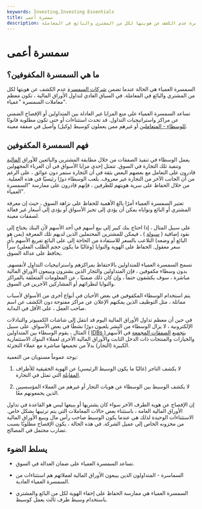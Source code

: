 ```yaml
---
keywords: Investing,Investing Essentials
title: سمسرة أعمى
description: السمسرة العمياء هي عندما تضمن شركات السمسرة عدم الكشف عن هويتها لكل من المشتري والبائع في المعاملة.
---
```


# سمسرة أعمى
## ما هي السمسرة المكفوفين؟

السمسرة العمياء هي الحالة عندما تضمن [شركات السمسرة](/brokerage-company) عدم الكشف عن هويتها لكل من المشتري والبائع في المعاملة. في السياق العادي لتداول الأوراق المالية ، تكون معظم معاملات السمسرة "عمياء".

تساعد السمسرة العمياء على منع المزايا غير العادلة بين المتداولين أو الإفصاح الضمني عن مراكز واستراتيجيات التداول. قد تحدث استثناءات أو حتى تكون مطلوبة قانونًا [للوسطاء - المتعاملين](/broker-dealer) أو غيرهم ممن يعملون كوسيط (وكيل) وأصيل في صفقة معينة.

## فهم السمسرة المكفوفين

يعمل الوسطاء في تنفيذ الصفقات من خلال مطابقة المشترين والبائعين للأوراق [المالية](/security) وتنفيذ تلك التجارة في السوق. تتمثل إحدى مزايا الأسواق في أن الغرباء المجهولين قادرون على التعامل مع بعضهم البعض بثقة في أن التجارة ستمر دون عوائق ، على الرغم من أن الجانب الآخر من التجارة غير معروف. يلعب الوسطاء دورًا رئيسيًا في هذه العملية. من خلال الحفاظ على سرية هويتهم للطرفين ، فإنهم قادرون على ممارسة "السمسرة العمياء".

تعتبر السمسرة العمياء أمرًا بالغ الأهمية للحفاظ على نزاهة السوق ، حيث إن معرفة المشتري أو البائع ونواياه يمكن أن يؤدي إلى تحيز الأسواق أو يؤدي إلى أسعار غير فعالة لصفقات معينة.

على سبيل المثال ، إذا احتاج بنك كبير إلى بيع أسهم في أحد الأسهم لأن البنك يحتاج إلى نقود إضافية ( [سيولة](/liquidity) ) ، فيمكن للمشترين المحتملين الذين لديهم تلك المعرفة (بمن هو البائع أو وضعه) التلاعب بالسعر للاستفادة من الحاجة إلى على البائع تفريغ الأسهم بأي سعر معقول. الحفاظ على الهوية والنوايا (وغالبًا ما يكون حجم الطلب الفعلي) سراً يحافظ على عدالة السوق.

تسمح السمسرة العمياء للمتداولين بالاحتفاظ بمراكزهم واستراتيجيات التداول لأنفسهم. بدون وسطاء مكفوفين ، فإن المتداولين والتجار الذين يشترون ويبيعون الأوراق المالية مباشرة ، سوف يكشفون حتماً ، وإن كان ذلك ضمنيًا ، عن المعلومات المتعلقة بالمراكز والنوايا لنظرائهم أو المشاركين الآخرين في السوق.

يتم استخدام الوسطاء المكفوفين في بعض الأحيان في أنواع أخرى من الأسواق لأسباب مماثلة ، مثل التوظيف الذين يمكنهم الإعلان عن مراكز مفتوحة دون الكشف عن اسم صاحب العمل ، على الأقل في البداية.

في حين أن معظم تداول الأوراق المالية اليوم قد انتقل إلى شاشات الكمبيوتر والتبادلات الإلكترونية ، لا يزال الوسطاء من البشر يلعبون دورًا نشطًا في بعض الأسواق. على سبيل المثال ، يقوم الوسطاء بين المتداولين ( [IDBs ) بتجميع](/inter-dealerbroker) [الصفقات المجمعة](/blocktrade) في الأسهم والخيارات والمنتجات ذات الدخل الثابت والأوراق المالية الأخرى لعملاء البنوك الاستثمارية الكبيرة (التجار) بدلاً من تجميعها مباشرة مع عملاء التجزئة.

يوجد عموماً مستويان من التعمية:

1. لا يكشف التاجر (غالبًا ما يكون الوسيط الرئيسي) عن الهوية الحقيقية للأطراف [المقابلة](/counterparty) التي تمثل في التجارة.

1. لا يكشف الوسيط بين الوسطاء عن هويات التجار أو غيرهم من العملاء المؤسسيين الذين يجمعونهم معًا.

إن الإفصاح عن هوية الطرف الآخر سواء كان يشتريها أو يبيعها ليس هو القاعدة في تداول الأوراق المالية العامة ، باستثناء بعض حالات المعاملات التي يتم ترتيبها بشكل خاص. الاستثناءات الوحيدة لذلك هي عندما يكون الوسيط صاحب رأس مال ويبيع الأوراق المالية من مخزونه الخاص إلى عميل الشركة. في هذه الحالة ، يكون الإفصاح مطلوبًا بسبب تضارب محتمل في المصالح.

## يسلط الضوء

- تساعد السمسرة العمياء على ضمان العدالة في السوق.

- السماسرة - المتداولون الذين يبيعون الأوراق المالية لعملائهم هم استثناءات من السمسرة العمياء العادية.

- السمسرة العمياء هي ممارسة الحفاظ على إخفاء الهوية لكل من البائع والمشتري باستخدام وسيط طرف ثالث يعمل كوسيط.

